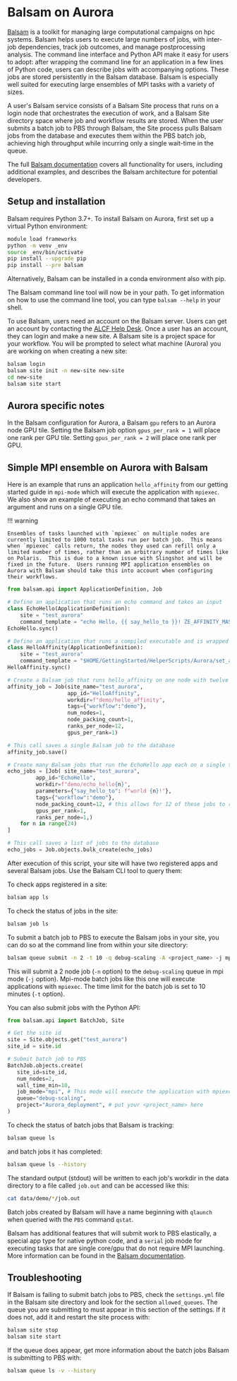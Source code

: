 # Balsam on Aurora

[Balsam](https://github.com/argonne-lcf/balsam) is a toolkit for managing large computational campaigns on hpc systems. Balsam helps users to execute large numbers of jobs, with inter-job dependencies, track job outcomes, and manage postprocessing analysis.  The command line interface and Python API make it easy for users to adopt: after wrapping the command line for an application in a few lines of Python code, users can describe jobs with accompanying options.  These jobs are stored persistently in the Balsam database.  Balsam is especially well suited for executing large ensembles of MPI tasks with a variety of sizes.

A user's Balsam service consists of a Balsam Site process that runs on a login node that orchestrates the execution of work, and a Balsam Site directory space where job and workflow results are stored. When the user submits a batch job to PBS through Balsam, the Site process pulls Balsam jobs from the database and executes them within the PBS batch job, achieving high throughput while incurring only a single wait-time in the queue.

The full [Balsam documentation](https://balsam.readthedocs.io/en/latest) covers all functionality for users, including additional examples, and describes the Balsam architecture for potential developers.

## Setup and installation

Balsam requires Python 3.7+. To install Balsam on Aurora, first set up a virtual Python environment:

```bash linenums="1"
module load frameworks
python -m venv _env
source _env/bin/activate
pip install --upgrade pip
pip install --pre balsam
```

Alternatively, Balsam can be installed in a conda environment also with pip.

The Balsam command line tool will now be in your path.  To get information on how to use the command line tool, you can type `balsam --help` in your shell.

To use Balsam, users need an account on the Balsam server.  Users can get an account by contacting the [ALCF Help Desk](mailto:support@alcf.anl.gov).  Once a user has an account, they can login and make a new site.  A Balsam site is a project space for your workflow. You will be prompted to select what machine (Aurora) you are working on when creating a new site:

```bash linenums="1"
balsam login
balsam site init -n new-site new-site
cd new-site
balsam site start
```

## Aurora specific notes

In the Balsam configuration for Aurora, a Balsam `gpu` refers to an Aurora node GPU tile.  Setting the Balsam job option `gpus_per_rank = 1` will place one rank per GPU tile.  Setting `gpus_per_rank = 2` will place one rank per GPU.

## Simple MPI ensemble on Aurora with Balsam

Here is an example that runs an application `hello_affinity` from our getting started guide in `mpi-mode` which will execute the application with `mpiexec`.  We also show an example of executing an echo command that takes an argument and runs on a single GPU tile.

!!! warning

    Ensembles of tasks launched with `mpiexec` on multiple nodes are currently limited to 1000 total tasks run per batch job.  This means when `mpiexec` calls return, the nodes they used can refill only a limited number of times, rather than an arbitrary number of times like on Polaris.  This is due to a known issue with Slingshot and will be fixed in the future.  Users running MPI application ensembles on Aurora with Balsam should take this into account when configuring their workflows.

```python linenums="1" title="balsam_job_ensemble.py"
from balsam.api import ApplicationDefinition, Job

# Define an application that runs an echo command and takes an input
class EchoHello(ApplicationDefinition):
    site = "test_aurora"
    command_template = "echo Hello, {{ say_hello_to }}! ZE_AFFINITY_MASK=$ZE_AFFINITY_MASK OMP_NUM_THREADS=$OMP_NUM_THREADS"
EchoHello.sync()

# Define an application that runs a compiled executable and is wrapped by the gpu affinity script
class HelloAffinity(ApplicationDefinition):
    site = "test_aurora"
    command_template = "$HOME/GettingStarted/HelperScripts/Aurora/set_affinity_gpu_aurora.sh $HOME/GettingStarted/Examples/Aurora/affinity_gpu/sycl/hello_affinity"
HelloAffinity.sync()

# Create a Balsam job that runs hello_affinity on one node with twelve ranks per node
affinity_job = Job(site_name="test_aurora",
                   app_id="HelloAffinity",
                   workdir=f"demo/hello_affinity",
                   tags={"workflow":"demo"},
                   num_nodes=1,
                   node_packing_count=1,
                   ranks_per_node=12,
                   gpus_per_rank=1)

# This call saves a single Balsam job to the database
affinity_job.save()

# Create many Balsam jobs that run the EchoHello app each on a single tile
echo_jobs = [Job( site_name="test_aurora", 
         app_id="EchoHello", 
         workdir=f"demo/echo_hello{n}", 
         parameters={"say_hello_to": f"world {n}!"},
         tags={"workflow":"demo"}, 
         node_packing_count=12, # this allows for 12 of these jobs to run concurrently on a node
         gpus_per_rank=1,
         ranks_per_node=1,)       
    for n in range(24)
]

# This call saves a list of jobs to the database
echo_jobs = Job.objects.bulk_create(echo_jobs)
```

After execution of this script, your site will have two registered apps and several Balsam jobs.  Use the Balsam CLI tool to query them:

To check apps registered in a site:
```bash linenums="1"
balsam app ls
```

To check the status of jobs in the site:
```bash linenums="1"
balsam job ls
```

To submit a batch job to PBS to execute the Balsam jobs in your site, you can do so at the command line from within your site directory:
```bash linenums="1"
balsam queue submit -n 2 -t 10 -q debug-scaling -A <project_name> -j mpi
```
This will submit a 2 node job (`-n` option) to the `debug-scaling` queue in mpi mode (`-j` option).  Mpi-mode batch jobs like this one will execute applications with `mpiexec`.  The time limit for the batch job is set to 10 minutes (`-t` option).

You can also submit jobs with the Python API:
```python linenums="1" title="submit_mpi_mode.py"
from balsam.api import BatchJob, Site

# Get the site id
site = Site.objects.get("test_aurora")
site_id = site.id

# Submit batch job to PBS
BatchJob.objects.create(
   site_id=site_id,
   num_nodes=2,
   wall_time_min=10,
   job_mode="mpi", # This mode will execute the application with mpiexec
   queue="debug-scaling",
   project="Aurora_deployment", # put your <project_name> here
)
```

To check the status of batch jobs that Balsam is tracking:
```bash linenums="1"
balsam queue ls
```
and batch jobs it has completed:
```bash linenums="1"
balsam queue ls --history
```

The standard output (stdout) will be written to each job's workdir in the data directory to a file called `job.out` and can be accessed like this:
```bash linenums="1"
cat data/demo/*/job.out
```

Batch jobs created by Balsam will have a name beginning with `qlaunch` when queried with the `PBS` command `qstat`.

Balsam has additional features that will submit work to PBS elastically, a special app type for native python code, and a `serial` job mode for executing tasks that are single core/gpu that do not require MPI launching.  More information can be found in the [Balsam documentation](https://balsam.readthedocs.io/en/latest).

## Troubleshooting

If Balsam is failing to submit batch jobs to PBS, check the `settings.yml` file in the Balsam site directory and look for the section `allowed_queues`.  The queue you are submitting to must appear in this section of the settings.  If it does not, add it and restart the site process with:
```bash linenums="1"
balsam site stop
balsam site start
```

If the queue does appear, get more information about the batch jobs Balsam is submitting to PBS with:
```bash linenums="1"
balsam queue ls -v --history
```
